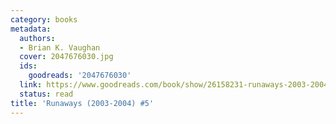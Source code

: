 ```yaml
---
category: books
metadata:
  authors:
  - Brian K. Vaughan
  cover: 2047676030.jpg
  ids:
    goodreads: '2047676030'
  link: https://www.goodreads.com/book/show/26158231-runaways-2003-2004-5
  status: read
title: 'Runaways (2003-2004) #5'
---
```

